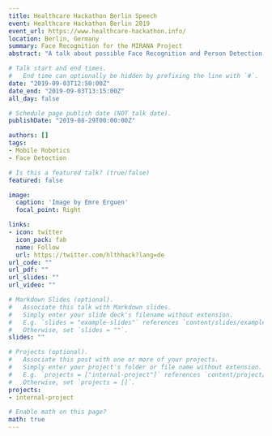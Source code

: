 ```yaml
---
title: Healthcare Hackathon Berlin Speech
event: Healthcare Hackathon Berlin 2019
event_url: https://www.healthcare-hackathon.info/
location: Berlin, Germany
summary: Face Recognition for the MIRANA Project
abstract: "A talk about possible Face Recognition and Person Detection techniques applicable to the MIRANA project."

# Talk start and end times.
#   End time can optionally be hidden by prefixing the line with `#`.
date: "2019-09-03T12:50:00Z"
date_end: "2019-09-03T13:15:00Z"
all_day: false

# Schedule page publish date (NOT talk date).
publishDate: "2019-08-29T00:00:00Z"

authors: []
tags:
- Mobile Robotics
- Face Detection

# Is this a featured talk? (true/false)
featured: false

image:
  caption: 'Image by Emre Erguen'
  focal_point: Right

links:
- icon: twitter
  icon_pack: fab
  name: Follow
  url: https://twitter.com/hlthhack?lang=de
url_code: ""
url_pdf: ""
url_slides: ""
url_video: ""

# Markdown Slides (optional).
#   Associate this talk with Markdown slides.
#   Simply enter your slide deck's filename without extension.
#   E.g. `slides = "example-slides"` references `content/slides/example-slides.md`.
#   Otherwise, set `slides = ""`.
slides: ""

# Projects (optional).
#   Associate this post with one or more of your projects.
#   Simply enter your project's folder or file name without extension.
#   E.g. `projects = ["internal-project"]` references `content/project/deep-learning/index.md`.
#   Otherwise, set `projects = []`.
projects:
- internal-project

# Enable math on this page?
math: true
---
```

